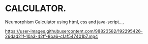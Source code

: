 # CALCULATOR.
Neumorphism Calculator using html, css and java-script...,

https://user-images.githubusercontent.com/98823582/192295426-26dad21f-10a3-42ff-8ba6-c1af547401b7.mp4
